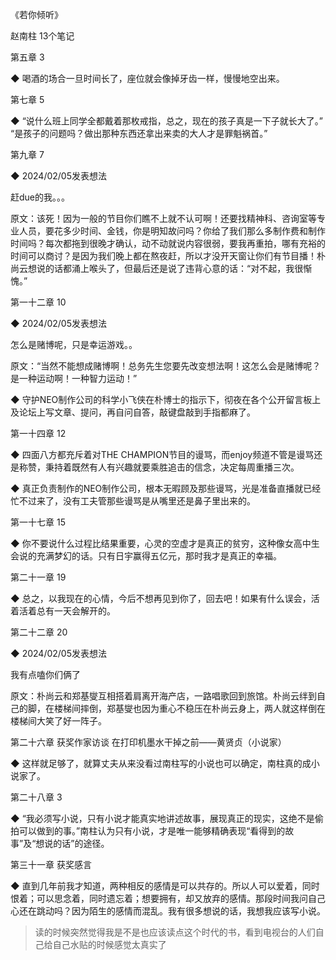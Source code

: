 《若你倾听》

赵南柱
13个笔记

第五章 3

◆ 喝酒的场合一旦时间长了，座位就会像掉牙齿一样，慢慢地空出来。


第七章 5

◆ “说什么班上同学全都戴着那枚戒指，总之，现在的孩子真是一下子就长大了。”
“是孩子的问题吗？做出那种东西还拿出来卖的大人才是罪魁祸首。”


第九章 7

◆ 2024/02/05发表想法

赶due的我。。。

原文：该死！因为一般的节目你们瞧不上就不认可啊！还要找精神科、咨询室等专业人员，要花多少时间、金钱，你是明知故问吗？你给了我们那么多制作费和制作时间吗？每次都拖到很晚才确认，动不动就说内容很弱，要我再重拍，哪有充裕的时间可以商讨？是因为我们晚上都在熬夜赶，所以才没开天窗让你们有节目播！朴尚云想说的话都涌上喉头了，但最后还是说了违背心意的话：“对不起，我很惭愧。”


第一十二章 10

◆ 2024/02/05发表想法

怎么是赌博呢，只是幸运游戏。。

原文：“当然不能想成赌博啊！总务先生您要先改变想法啊！这怎么会是赌博呢？是一种运动啊！一种智力运动！”

◆ 守护NEO制作公司的科学小飞侠在朴博士的指示下，彻夜在各个公开留言板上及论坛上写文章、提问，再自问自答，敲键盘敲到手指都麻了。


第一十四章 12

◆ 四面八方都充斥着对THE CHAMPION节目的谩骂，而enjoy频道不管是谩骂还是称赞，秉持着既然有人有兴趣就要乘胜追击的信念，决定每周重播三次。

◆ 真正负责制作的NEO制作公司，根本无暇顾及那些谩骂，光是准备直播就已经忙不过来了，没有工夫管那些谩骂是从嘴里还是鼻子里出来的。


第一十七章 15

◆ 你不要说什么过程比结果重要，心灵的空虚才是真正的贫穷，这种像女高中生会说的充满梦幻的话。只有日宇赢得五亿元，那时我才是真正的幸福。


第二十一章 19

◆ 总之，以我现在的心情，今后不想再见到你了，回去吧！如果有什么误会，活着活着总有一天会解开的。


第二十二章 20

◆ 2024/02/05发表想法

我有点嗑你们俩了

原文：朴尚云和郑基燮互相搭着肩离开海产店，一路唱歌回到旅馆。朴尚云绊到自己的脚，在楼梯间摔倒，郑基燮也因为重心不稳压在朴尚云身上，两人就这样倒在楼梯间大笑了好一阵子。


第二十六章 获奖作家访谈 在打印机墨水干掉之前——黄贤贞（小说家）

◆ 这样就足够了，就算丈夫从来没看过南柱写的小说也可以确定，南柱真的成小说家了。



第二十八章 3

◆ “我必须写小说，只有小说才能真实地讲述故事，展现真正的现实，这绝不是偷拍可以做到的事。”南柱认为只有小说，才是唯一能够精确表现“看得到的故事”及“想说的话”的途径。


第三十一章 获奖感言

◆ 直到几年前我才知道，两种相反的感情是可以共存的。所以人可以爱着，同时恨着；可以思念着，同时遗忘着；想要拥有，却又放弃的感情。那段时间我问自己心还在跳动吗？因为陌生的感情而混乱。我有很多想说的话，我想我应该写小说。

> 读的时候突然觉得我是不是也应该读点这个时代的书，看到电视台的人们自己给自己水贴的时候感觉太真实了